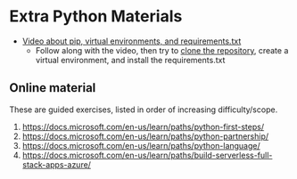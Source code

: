  # Extra Python Materials
 
 - [Video about pip, virtual environments, and requirements.txt](https://youtu.be/wieeNmqqH8A)
   - Follow along with the video, then try to [clone the repository](https://github.com/JasonFreeberg/python-playground), create a virtual environment, and install the requirements.txt

## Online material

These are guided exercises, listed in order of increasing difficulty/scope.

1. https://docs.microsoft.com/en-us/learn/paths/python-first-steps/
1. https://docs.microsoft.com/en-us/learn/paths/python-partnership/
1. https://docs.microsoft.com/en-us/learn/paths/python-language/
1. https://docs.microsoft.com/en-us/learn/paths/build-serverless-full-stack-apps-azure/
